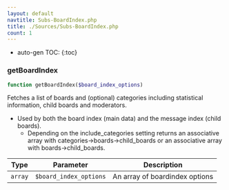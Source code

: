 ```yaml
---
layout: default
navtitle: Subs-BoardIndex.php
title: ./Sources/Subs-BoardIndex.php
count: 1
---
```

* auto-gen TOC:
{:toc}
### getBoardIndex

```php
function getBoardIndex($board_index_options)
```
Fetches a list of boards and (optional) categories including
statistical information, child boards and moderators.

- Used by both the board index (main data) and the message index (child
boards).
	- Depending on the include_categories setting returns an associative
array with categories->boards->child_boards or an associative array
with boards->child_boards.

Type|Parameter|Description
---|---|---
`array`|`$board_index_options`|An array of boardindex options

